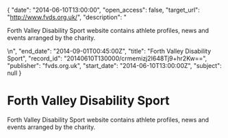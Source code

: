 {
  "date": "2014-06-10T13:00:00", 
  "open_access": false, 
  "target_url": "http://www.fvds.org.uk/", 
  "description": "<p>Forth Valley Disability Sport website contains athlete profiles, news and events arranged by the charity.</p>\n", 
  "end_date": "2014-09-01T00:45:00Z", 
  "title": "Forth Valley Disability Sport", 
  "record_id": "20140610T130000/crmemizj2I648Tj9+hr2Kw==", 
  "publisher": "fvds.org.uk", 
  "start_date": "2014-06-10T13:00:00Z", 
  "subject": null
}

# Forth Valley Disability Sport

<p>Forth Valley Disability Sport website contains athlete profiles, news and events arranged by the charity.</p>

